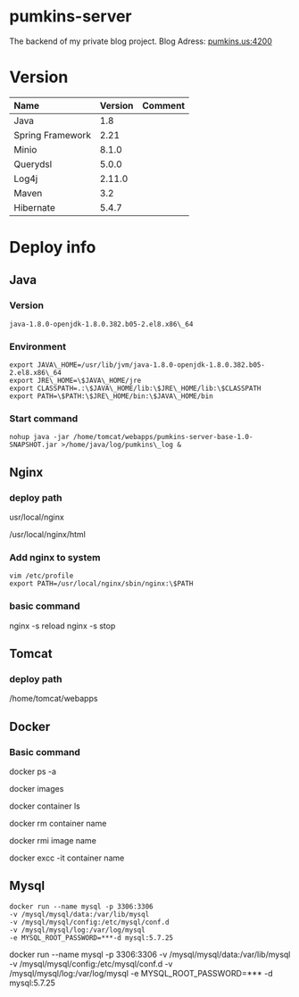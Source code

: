 # pumkins-server
  The backend of my private blog project.
  Blog Adress: [pumkins.us:4200](http://www.pumkins.us:4200/)

  
# Version
| Name             | Version | Comment |
| :--------------- | ------- | ------- |
| Java             | 1.8     |         |
| Spring Framework | 2.21    |         |
| Minio            | 8.1.0   |         |
| Querydsl         | 5.0.0   |         |
| Log4j            | 2.11.0  |         |
| Maven            | 3.2     |         |
| Hibernate        | 5.4.7   |         |


# Deploy info

## Java

### Version

```
java-1.8.0-openjdk-1.8.0.382.b05-2.el8.x86\_64
```

### Environment

```
export JAVA\_HOME=/usr/lib/jvm/java-1.8.0-openjdk-1.8.0.382.b05-2.el8.x86\_64
export JRE\_HOME=\$JAVA\_HOME/jre
export CLASSPATH=.:\$JAVA\_HOME/lib:\$JRE\_HOME/lib:\$CLASSPATH
export PATH=\$PATH:\$JRE\_HOME/bin:\$JAVA\_HOME/bin
```

### Start command

```
nohup java -jar /home/tomcat/webapps/pumkins-server-base-1.0-SNAPSHOT.jar >/home/java/log/pumkins\_log &
```

## Nginx

### deploy path

usr/local/nginx

/usr/local/nginx/html

### Add nginx to system

```
vim /etc/profile
export PATH=/usr/local/nginx/sbin/nginx:\$PATH
```

### basic command

nginx -s reload
nginx -s stop

## Tomcat

### deploy path

/home/tomcat/webapps

## Docker

### Basic command

docker ps -a

docker images

docker container ls

docker rm container name

docker rmi image name

docker excc -it container name

## Mysql

```
docker run --name mysql -p 3306:3306 
-v /mysql/mysql/data:/var/lib/mysql 
-v /mysql/mysql/config:/etc/mysql/conf.d 
-v /mysql/mysql/log:/var/log/mysql 
-e MYSQL_ROOT_PASSWORD=***-d mysql:5.7.25
```


docker run --name mysql -p 3306:3306 -v /mysql/mysql/data:/var/lib/mysql -v /mysql/mysql/config:/etc/mysql/conf.d -v /mysql/mysql/log:/var/log/mysql -e MYSQL_ROOT_PASSWORD=*** -d mysql:5.7.25
